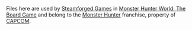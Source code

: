 Files here are used by [Steamforged Games](https://steamforged.com) in [Monster Hunter World: The Board Game](https://steamforged.com/en-eu/pages/monster-hunter-world-board-game) and belong to the [Monster Hunter](https://www.monsterhunter.com) franchise, property of [CAPCOM](https://www.capcom.com).
